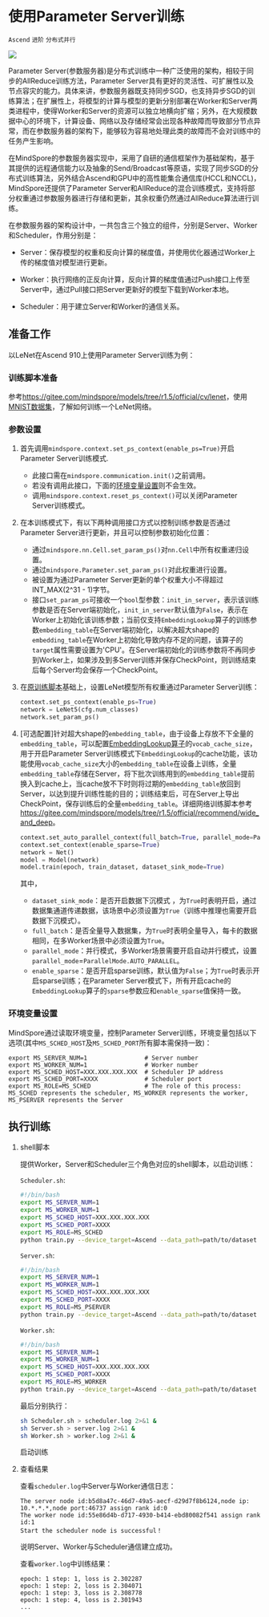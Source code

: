 # 使用Parameter Server训练

`Ascend` `进阶` `分布式并行`

<a href="https://gitee.com/mindspore/docs/blob/r1.5/tutorials/source_zh_cn/intermediate/distributed_training/apply_parameter_server_training.md" target="_blank"><img src="https://gitee.com/mindspore/docs/raw/r1.5/resource/_static/logo_source.png"></a>

Parameter Server(参数服务器)是分布式训练中一种广泛使用的架构，相较于同步的AllReduce训练方法，Parameter Server具有更好的灵活性、可扩展性以及节点容灾的能力。具体来讲，参数服务器既支持同步SGD，也支持异步SGD的训练算法；在扩展性上，将模型的计算与模型的更新分别部署在Worker和Server两类进程中，使得Worker和Server的资源可以独立地横向扩缩；另外，在大规模数据中心的环境下，计算设备、网络以及存储经常会出现各种故障而导致部分节点异常，而在参数服务器的架构下，能够较为容易地处理此类的故障而不会对训练中的任务产生影响。

在MindSpore的参数服务器实现中，采用了自研的通信框架作为基础架构，基于其提供的远程通信能力以及抽象的Send/Broadcast等原语，实现了同步SGD的分布式训练算法，另外结合Ascend和GPU中的高性能集合通信库(HCCL和NCCL)，MindSpore还提供了Parameter Server和AllReduce的混合训练模式，支持将部分权重通过参数服务器进行存储和更新，其余权重仍然通过AllReduce算法进行训练。

在参数服务器的架构设计中，一共包含三个独立的组件，分别是Server、Worker和Scheduler，作用分别是：

- Server：保存模型的权重和反向计算的梯度值，并使用优化器通过Worker上传的梯度值对模型进行更新。

- Worker：执行网络的正反向计算，反向计算的梯度值通过Push接口上传至Server中，通过Pull接口把Server更新好的模型下载到Worker本地。

- Scheduler：用于建立Server和Worker的通信关系。

## 准备工作

以LeNet在Ascend 910上使用Parameter Server训练为例：

### 训练脚本准备

参考<https://gitee.com/mindspore/models/tree/r1.5/official/cv/lenet>，使用[MNIST数据集](http://yann.lecun.com/exdb/mnist/)，了解如何训练一个LeNet网络。

### 参数设置

1. 首先调用`mindspore.context.set_ps_context(enable_ps=True)`开启Parameter Server训练模式.

    - 此接口需在`mindspore.communication.init()`之前调用。
    - 若没有调用此接口，下面的[环境变量设置](#id4)则不会生效。
    - 调用`mindspore.context.reset_ps_context()`可以关闭Parameter Server训练模式。

2. 在本训练模式下，有以下两种调用接口方式以控制训练参数是否通过Parameter Server进行更新，并且可以控制参数初始化位置：

    - 通过`mindspore.nn.Cell.set_param_ps()`对`nn.Cell`中所有权重递归设置。
    - 通过`mindspore.Parameter.set_param_ps()`对此权重进行设置。
    - 被设置为通过Parameter Server更新的单个权重大小不得超过INT_MAX(2^31 - 1)字节。
    - 接口`set_param_ps`可接收一个`bool`型参数：`init_in_server`，表示该训练参数是否在Server端初始化，`init_in_server`默认值为`False`，表示在Worker上初始化该训练参数；当前仅支持`EmbeddingLookup`算子的训练参数`embedding_table`在Server端初始化，以解决超大shape的`embedding_table`在Worker上初始化导致内存不足的问题，该算子的`target`属性需要设置为'CPU'。在Server端初始化的训练参数将不再同步到Worker上，如果涉及到多Server训练并保存CheckPoint，则训练结束后每个Server均会保存一个CheckPoint。

3. 在[原训练脚本](https://gitee.com/mindspore/models/blob/r1.5/official/cv/lenet/train.py)基础上，设置LeNet模型所有权重通过Parameter Server训练：

    ```python
    context.set_ps_context(enable_ps=True)
    network = LeNet5(cfg.num_classes)
    network.set_param_ps()
    ```

4. [可选配置]针对超大shape的`embedding_table`，由于设备上存放不下全量的`embedding_table`，可以配置[EmbeddingLookup算子](https://www.mindspore.cn/docs/api/zh-CN/r1.5/api_python/nn/mindspore.nn.EmbeddingLookup.html)的`vocab_cache_size`，用于开启Parameter Server训练模式下`EmbeddingLookup`的cache功能，该功能使用`vocab_cache_size`大小的`embedding_table`在设备上训练，全量`embedding_table`存储在Server，将下批次训练用到的`embedding_table`提前换入到cache上，当cache放不下时则将过期的`embedding_table`放回到Server，以达到提升训练性能的目的；训练结束后，可在Server上导出CheckPoint，保存训练后的全量`embedding_table`。详细网络训练脚本参考<https://gitee.com/mindspore/models/tree/r1.5/official/recommend/wide_and_deep>。

    ```python
    context.set_auto_parallel_context(full_batch=True, parallel_mode=ParallelMode.AUTO_PARALLEL)
    context.set_context(enable_sparse=True)
    network = Net()
    model = Model(network)
    model.train(epoch, train_dataset, dataset_sink_mode=True)
    ```

    其中，

    - `dataset_sink_mode`：是否开启数据下沉模式 ，为`True`时表明开启，通过数据集通道传递数据，该场景中必须设置为`True`（训练中推理也需要开启数据下沉模式）。
    - `full_batch`：是否全量导入数据集，为`True`时表明全量导入，每卡的数据相同，在多Worker场景中必须设置为`True`。
    - `parallel_mode`：并行模式，多Worker场景需要开启自动并行模式，设置`parallel_mode`=`ParallelMode.AUTO_PARALLEL`。
    - `enable_sparse`：是否开启sparse训练，默认值为`False`；为`True`时表示开启sparse训练；在Parameter Server模式下，所有开启cache的`EmbeddingLookup`算子的`sparse`参数应和`enable_sparse`值保持一致。

### 环境变量设置

MindSpore通过读取环境变量，控制Parameter Server训练，环境变量包括以下选项(其中`MS_SCHED_HOST`及`MS_SCHED_PORT`所有脚本需保持一致)：

```text
export MS_SERVER_NUM=1                # Server number
export MS_WORKER_NUM=1                # Worker number
export MS_SCHED_HOST=XXX.XXX.XXX.XXX  # Scheduler IP address
export MS_SCHED_PORT=XXXX             # Scheduler port
export MS_ROLE=MS_SCHED               # The role of this process: MS_SCHED represents the scheduler, MS_WORKER represents the worker, MS_PSERVER represents the Server
```

## 执行训练

1. shell脚本

    提供Worker，Server和Scheduler三个角色对应的shell脚本，以启动训练：

    `Scheduler.sh`:

    ```bash
    #!/bin/bash
    export MS_SERVER_NUM=1
    export MS_WORKER_NUM=1
    export MS_SCHED_HOST=XXX.XXX.XXX.XXX
    export MS_SCHED_PORT=XXXX
    export MS_ROLE=MS_SCHED
    python train.py --device_target=Ascend --data_path=path/to/dataset
    ```

    `Server.sh`:

    ```bash
    #!/bin/bash
    export MS_SERVER_NUM=1
    export MS_WORKER_NUM=1
    export MS_SCHED_HOST=XXX.XXX.XXX.XXX
    export MS_SCHED_PORT=XXXX
    export MS_ROLE=MS_PSERVER
    python train.py --device_target=Ascend --data_path=path/to/dataset
    ```

    `Worker.sh`:

    ```bash
    #!/bin/bash
    export MS_SERVER_NUM=1
    export MS_WORKER_NUM=1
    export MS_SCHED_HOST=XXX.XXX.XXX.XXX
    export MS_SCHED_PORT=XXXX
    export MS_ROLE=MS_WORKER
    python train.py --device_target=Ascend --data_path=path/to/dataset
    ```

    最后分别执行：

    ```bash
    sh Scheduler.sh > scheduler.log 2>&1 &
    sh Server.sh > server.log 2>&1 &
    sh Worker.sh > worker.log 2>&1 &
    ```

    启动训练

2. 查看结果

    查看`scheduler.log`中Server与Worker通信日志：

    ```text
    The server node id:b5d8a47c-46d7-49a5-aecf-d29d7f8b6124,node ip: 10.*.*.*,node port:46737 assign rank id:0
    The worker node id:55e86d4b-d717-4930-b414-ebd80082f541 assign rank id:1
    Start the scheduler node is successful！
    ```

    说明Server、Worker与Scheduler通信建立成功。

    查看`worker.log`中训练结果：

    ```text
    epoch: 1 step: 1, loss is 2.302287
    epoch: 1 step: 2, loss is 2.304071
    epoch: 1 step: 3, loss is 2.308778
    epoch: 1 step: 4, loss is 2.301943
    ...
    ```
